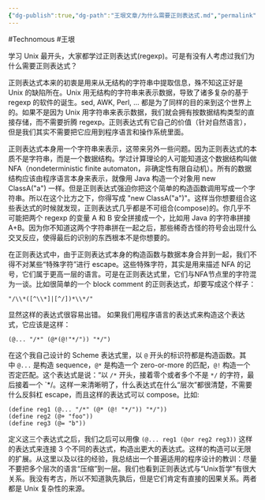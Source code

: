 ```yaml
---
{"dg-publish":true,"dg-path":"王垠文章/为什么需要正则表达式.md","permalink":"/王垠文章/为什么需要正则表达式/","created":"2023-08-29T16:07:07.000+08:00","updated":"2023-12-12T14:36:27.649+08:00"}
---
```


#Technomous #王垠 

学习 Unix 最开头，大家都学过正则表达式(regexp)。可是有没有人考虑过我们为什么需要正则表达式？

正则表达式本来的初衷是用来从无结构的字符串中提取信息，殊不知这正好是 Unix 的缺陷所在。Unix 用无结构的字符串来表示数据，导致了诸多复杂的基于 regexp 的软件的诞生。sed, AWK, Perl, ... 都是为了同样的目的来到这个世界上的。如果不是因为 Unix 用字符串来表示数据，我们就会拥有按数据结构类型的直接存储，而不需要折腾 regexp。正则表达式有它自己的价值（针对自然语言），但是我们其实不需要把它应用到程序语言和操作系统里面。

正则表达式本身用一个字符串来表示，这带来另外一些问题。因为正则表达式的本质不是字符串，而是一个数据结构。学过计算理论的人可能知道这个数据结构叫做 NFA（nondeterministic finite automaton，非确定性有限自动机）。所有的数据结构应该由程序语言本身来表示，就像用 Java 构造一个对象用 new ClassA("a") 一样。但是正则表达式强迫你把这个简单的构造函数调用写成一个字符串。所以在这个比方之下，你得写成 "new ClassA(\"a\")"。这样当你想要组合这些表达式的时候就发现，正则表达式几乎都是不可组合(compose)的。你几乎不可能把两个 regexp 的变量 A 和 B 安全拼接成一个，比如用 Java 的字符串拼接 A+B。因为你不知道这两个字符串拼在一起之后，那些稀奇古怪的符号会出现什么交叉反应，使得最后的识别的东西根本不是你想要的。

在正则表达式中，由于正则表达式本身的构造函数与数据本身合并到一起，我们不得不对某些“特殊字符”进行 escape。这些特殊字符，其实是用来描述 NFA 的记号，它们属于更高一层的语言。可是在正则表达式里，它们与NFA节点里的字符混为一谈。比如很简单的一个 block comment 的正则表达式，却要写成这个样子：

``` shell
"/\\*([^\\*]|[^/])*\\*/"
```

显然这样的表达式很容易出错。 如果我们用程序语言的表达式来构造这个表达式，它应该是这样：

``` shell
(@... "/*" (@*(@!"*/")) "*/")
```

在这个我自己设计的 Scheme 表达式里，以 `@` 开头的标识符都是构造函数。其中 `@...` 是构造 sequence，`@*` 是构造一个 zero-or-more 的匹配，`@!` 构造一个否定匹配。这个表达式是说：“以 `/*` 开头，接着零个或者多个不是 `*/` 的字符，最后接着一个 `*/。这样一来清晰明了，什么表达式在什么“层次”都很清楚，不需要什么反斜杠 escape，而且这样的表达式可以 compose。比如:

``` shell
(define reg1 (@... "/*" (@* (@! "*/")) "*/"))
(define reg2 (@+ "foo"))
(define reg3 (@= "b"))
```

定义这三个表达式之后，我们之后可以用像 `(@... reg1 (@or reg2 reg3))` 这样的表达式来连接 3 个不同的表达式，构造出更大的表达式。这样的构造可以无限的扩展。从这里以及以往的经验，我总结出一个普遍适用的程序设计的教训：尽量不要把多个层次的语言“压缩”到一层。我们也看到正则表达式与“Unix哲学”有很大关系。我没有考古，所以不知道孰先孰后，但是它们肯定有直接的因果关系。两者都是 Unix 复杂性的来源。
